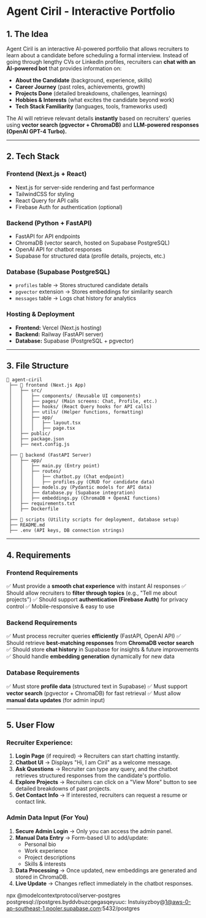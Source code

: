 # **Agent Ciril - Interactive Portfolio**

## **1. The Idea**
Agent Ciril is an interactive AI-powered portfolio that allows recruiters to learn about a candidate before scheduling a formal interview. Instead of going through lengthy CVs or LinkedIn profiles, recruiters can **chat with an AI-powered bot** that provides information on:

- **About the Candidate** (background, experience, skills)
- **Career Journey** (past roles, achievements, growth)
- **Projects Done** (detailed breakdowns, challenges, learnings)
- **Hobbies & Interests** (what excites the candidate beyond work)
- **Tech Stack Familiarity** (languages, tools, frameworks used)

The AI will retrieve relevant details **instantly** based on recruiters' queries using **vector search (pgvector + ChromaDB)** and **LLM-powered responses (OpenAI GPT-4 Turbo).**

---

## **2. Tech Stack**
### **Frontend (Next.js + React)**
- Next.js for server-side rendering and fast performance
- TailwindCSS for styling
- React Query for API calls
- Firebase Auth for authentication (optional)

### **Backend (Python + FastAPI)**
- FastAPI for API endpoints
- ChromaDB (vector search, hosted on Supabase PostgreSQL)
- OpenAI API for chatbot responses
- Supabase for structured data (profile details, projects, etc.)

### **Database (Supabase PostgreSQL)**
- `profiles` table → Stores structured candidate details
- `pgvector` extension → Stores embeddings for similarity search
- `messages` table → Logs chat history for analytics

### **Hosting & Deployment**
- **Frontend:** Vercel (Next.js hosting)
- **Backend:** Railway (FastAPI server)
- **Database:** Supabase (PostgreSQL + pgvector)

---

## **3. File Structure**
```
📂 agent-ciril
 ├── 📂 frontend (Next.js App)
 │   ├── src/
 │   │   ├── components/ (Reusable UI components)
 │   │   ├── pages/ (Main screens: Chat, Profile, etc.)
 │   │   ├── hooks/ (React Query hooks for API calls)
 │   │   ├── utils/ (Helper functions, formatting)
 │   │   ├── app/
 │   │   │   ├── layout.tsx
 │   │   │   ├── page.tsx
 │   ├── public/
 │   ├── package.json
 │   ├── next.config.js
 │
 ├── 📂 backend (FastAPI Server)
 │   ├── app/
 │   │   ├── main.py (Entry point)
 │   │   ├── routes/
 │   │   │   ├── chatbot.py (Chat endpoint)
 │   │   │   ├── profiles.py (CRUD for candidate data)
 │   │   ├── models.py (Pydantic models for API data)
 │   │   ├── database.py (Supabase integration)
 │   │   ├── embeddings.py (ChromaDB + OpenAI functions)
 │   ├── requirements.txt
 │   ├── Dockerfile
 │
 ├── 📂 scripts (Utility scripts for deployment, database setup)
 ├── README.md
 ├── .env (API keys, DB connection strings)
```

---

## **4. Requirements**
### **Frontend Requirements**
✅ Must provide a **smooth chat experience** with instant AI responses
✅ Should allow recruiters to **filter through topics** (e.g., "Tell me about projects")
✅ Should support **authentication (Firebase Auth)** for privacy control
✅ Mobile-responsive & easy to use

### **Backend Requirements**
✅ Must process recruiter queries **efficiently** (FastAPI, OpenAI API)
✅ Should retrieve **best-matching responses** from **ChromaDB vector search**
✅ Should store **chat history** in Supabase for insights & future improvements
✅ Should handle **embedding generation** dynamically for new data

### **Database Requirements**
✅ Must store **profile data** (structured text in Supabase)
✅ Must support **vector search** (pgvector + ChromaDB) for fast retrieval
✅ Must allow **manual data updates** (for admin input)

---

## **5. User Flow**
### **Recruiter Experience:**
1. **Login Page** (if required) → Recruiters can start chatting instantly.
2. **Chatbot UI** → Displays "Hi, I am Ciril" as a welcome message.
3. **Ask Questions** → Recruiter can type any query, and the chatbot retrieves structured responses from the candidate's portfolio.
4. **Explore Projects** → Recruiters can click on a "View More" button to see detailed breakdowns of past projects.
5. **Get Contact Info** → If interested, recruiters can request a resume or contact link.

### **Admin Data Input (For You)**
1. **Secure Admin Login** → Only you can access the admin panel.
2. **Manual Data Entry** → Form-based UI to add/update:
   - Personal bio
   - Work experience
   - Project descriptions
   - Skills & interests
3. **Data Processing** → Once updated, new embeddings are generated and stored in ChromaDB.
4. **Live Update** → Changes reflect immediately in the chatbot responses.


npx @modelcontextprotocol/server-postgres postgresql://postgres.byddvbuzcgegasqeyuuc: Instuisyzboy@1@aws-0-ap-southeast-1.pooler.supabase.com:5432/postgres